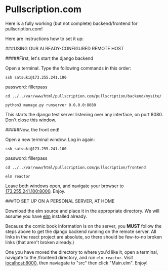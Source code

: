 # Pullscription.com


Here is a fully working (but not complete) backend/frontend for pullscription.com! 

Here are instructions how to set it up:

###USING OUR ALREADY-CONFIGURED REMOTE HOST

#####First, let's start the django backend

Open a terminal. Type the following commands in this order:

`ssh satsuki@173.255.241.100`

password: fillerpass

```
cd ../../var/www/html/pullscription.com/pullscription/backend/mysite/

python3 manage.py runserver 0.0.0.0:8080
```

This starts the django test server listening over any interface, on port 8080. Don't close this window.

#####Now, the front end!

Open a new terminal window. Log in again:

`ssh satsuki@173.255.241.100`

password: fillerpass

```
cd ../../var/www/html/pullscription.com/pullscription/frontend

elm reactor
```

Leave both windows open, and navigate your browser to [173.255.241.100:8000](http://173.255.241.100:8000). Enjoy.


###TO SET UP ON A PERSONAL SERVER, AT HOME

Download the elm source and place it in the appropriate directory. We will assume you have [elm](http://www.elm-lang.org) installed already.

Because the comic book information is on the server, you **MUST** follow the steps above to get the django backend running on the remote server. All links in the react project are absolute, so there should be few-to-no broken links (that aren't broken already.)

One you have moved the directory to where you'd like it, open a terminal, navigate to the /frontend directory, and run `elm reactor`. Visit [localhost:8000](http://localhost:8000), then naviagate to "src" then click "Main.elm". Enjoy!


